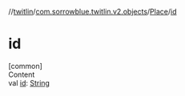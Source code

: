 //[twitlin](../../index.md)/[com.sorrowblue.twitlin.v2.objects](../index.md)/[Place](index.md)/[id](id.md)



# id  
[common]  
Content  
val [id](id.md): [String](https://kotlinlang.org/api/latest/jvm/stdlib/kotlin/-string/index.html)  



